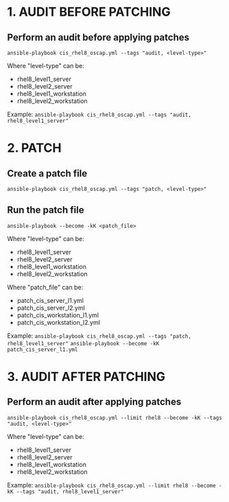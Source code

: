 # 1. AUDIT BEFORE PATCHING

## Perform an audit before applying patches
`ansible-playbook cis_rhel8_oscap.yml --tags "audit, <level-type>"`

Where "level-type" can be:
- rhel8_level1_server
- rhel8_level2_server
- rhel8_level1_workstation
- rhel8_level2_workstation

Example:
`ansible-playbook cis_rhel8_oscap.yml --tags "audit, rhel8_level1_server"` 


# 2. PATCH

## Create a patch file
`ansible-playbook cis_rhel8_oscap.yml --tags "patch, <level-type>"`

## Run the patch file
`ansible-playbook --become -kK <patch_file>`

Where "level-type" can be:
- rhel8_level1_server
- rhel8_level2_server
- rhel8_level1_workstation
- rhel8_level2_workstation

Where "patch_file" can be:
- patch_cis_server_l1.yml
- patch_cis_server_l2.yml
- patch_cis_workstation_l1.yml
- patch_cis_workstation_l2.yml

Example:
`ansible-playbook cis_rhel8_oscap.yml --tags "patch, rhel8_level1_server"`
`ansible-playbook --become -kK patch_cis_server_l1.yml`


# 3. AUDIT AFTER PATCHING

## Perform an audit after applying patches
`ansible-playbook cis_rhel8_oscap.yml --limit rhel8 --become -kK --tags "audit, <level-type>"`

Where "level-type" can be:
- rhel8_level1_server
- rhel8_level2_server
- rhel8_level1_workstation
- rhel8_level2_workstation

Example:
`ansible-playbook cis_rhel8_oscap.yml --limit rhel8 --become -kK --tags "audit, rhel8_level1_server"`
